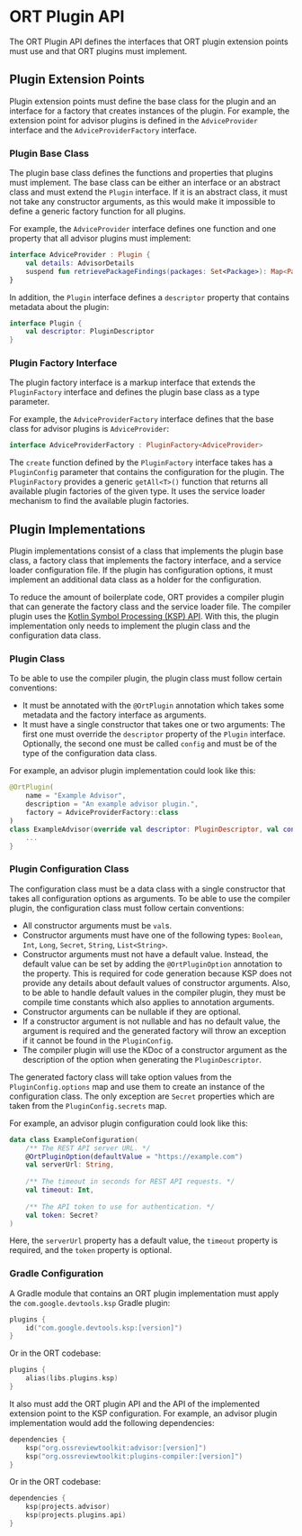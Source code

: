 # ORT Plugin API

The ORT Plugin API defines the interfaces that ORT plugin extension points must use and that ORT plugins must implement.

## Plugin Extension Points

Plugin extension points must define the base class for the plugin and an interface for a factory that creates instances of the plugin.
For example, the extension point for advisor plugins is defined in the `AdviceProvider` interface and the `AdviceProviderFactory` interface.

### Plugin Base Class

The plugin base class defines the functions and properties that plugins must implement.
The base class can be either an interface or an abstract class and must extend the `Plugin` interface.
If it is an abstract class, it must not take any constructor arguments, as this would make it impossible to define a generic factory function for all plugins.

For example, the `AdviceProvider` interface defines one function and one property that all advisor plugins must implement:

```kotlin
interface AdviceProvider : Plugin {
    val details: AdvisorDetails
    suspend fun retrievePackageFindings(packages: Set<Package>): Map<Package, AdvisorResult>
}
```

In addition, the `Plugin` interface defines a `descriptor` property that contains metadata about the plugin:

```kotlin
interface Plugin {
    val descriptor: PluginDescriptor
}
```

### Plugin Factory Interface

The plugin factory interface is a markup interface that extends the `PluginFactory` interface and defines the plugin base class as a type parameter.

For example, the `AdviceProviderFactory` interface defines that the base class for advisor plugins is `AdviceProvider`:

```kotlin
interface AdviceProviderFactory : PluginFactory<AdviceProvider>
```

The `create` function defined by the `PluginFactory` interface takes has a `PluginConfig` parameter that contains the configuration for the plugin.
The `PluginFactory` provides a generic `getAll<T>()` function that returns all available plugin factories of the given type.
It uses the service loader mechanism to find the available plugin factories.

## Plugin Implementations

Plugin implementations consist of a class that implements the plugin base class, a factory class that implements the factory interface, and a service loader configuration file.
If the plugin has configuration options, it must implement an additional data class as a holder for the configuration.

To reduce the amount of boilerplate code, ORT provides a compiler plugin that can generate the factory class and the service loader file.
The compiler plugin uses the [Kotlin Symbol Processing (KSP) API](https://kotlinlang.org/docs/ksp-overview.html).
With this, the plugin implementation only needs to implement the plugin class and the configuration data class.

### Plugin Class

To be able to use the compiler plugin, the plugin class must follow certain conventions:

* It must be annotated with the `@OrtPlugin` annotation which takes some metadata and the factory interface as arguments.
* It must have a single constructor that takes one or two arguments:
  The first one must override the `descriptor` property of the `Plugin` interface.
  Optionally, the second one must be called `config` and must be of the type of the configuration data class.

For example, an advisor plugin implementation could look like this:

```kotlin
@OrtPlugin(
    name = "Example Advisor",
    description = "An example advisor plugin.",
    factory = AdviceProviderFactory::class
)
class ExampleAdvisor(override val descriptor: PluginDescriptor, val config: ExampleConfiguration) : AdviceProvider {
    ...
}
```

### Plugin Configuration Class

The configuration class must be a data class with a single constructor that takes all configuration options as arguments.
To be able to use the compiler plugin, the configuration class must follow certain conventions:

* All constructor arguments must be `val`s.
* Constructor arguments must have one of the following types: `Boolean`, `Int`, `Long`, `Secret`, `String`, `List<String>`.
* Constructor arguments must not have a default value.
  Instead, the default value can be set by adding the `@OrtPluginOption` annotation to the property.
  This is required for code generation because KSP does not provide any details about default values of constructor arguments.
  Also, to be able to handle default values in the compiler plugin, they must be compile time constants which also applies to annotation arguments.
* Constructor arguments can be nullable if they are optional.
* If a constructor argument is not nullable and has no default value, the argument is required and the generated factory will throw an exception if it cannot be found in the `PluginConfig`.
* The compiler plugin will use the KDoc of a constructor argument as the description of the option when generating the `PluginDescriptor`.

The generated factory class will take option values from the `PluginConfig.options` map and use them to create an instance of the configuration class.
The only exception are `Secret` properties which are taken from the `PluginConfig.secrets` map.

For example, an advisor plugin configuration could look like this:

```kotlin
data class ExampleConfiguration(
    /** The REST API server URL. */
    @OrtPluginOption(defaultValue = "https://example.com")
    val serverUrl: String,
    
    /** The timeout in seconds for REST API requests. */
    val timeout: Int,
    
    /** The API token to use for authentication. */
    val token: Secret?
)
```

Here, the `serverUrl` property has a default value, the `timeout` property is required, and the `token` property is optional.

### Gradle Configuration

A Gradle module that contains an ORT plugin implementation must apply the `com.google.devtools.ksp` Gradle plugin:

```kotlin
plugins {
    id("com.google.devtools.ksp:[version]")
}
```

Or in the ORT codebase:

```kotlin
plugins {
    alias(libs.plugins.ksp)
}
```

It also must add the ORT plugin API and the API of the implemented extension point to the KSP configuration.
For example, an advisor plugin implementation would add the following dependencies:

```kotlin
dependencies {
    ksp("org.ossreviewtoolkit:advisor:[version]")
    ksp("org.ossreviewtoolkit:plugins-compiler:[version]")
}
```

Or in the ORT codebase:

```kotlin
dependencies {
    ksp(projects.advisor)
    ksp(projects.plugins.api)
}
```
